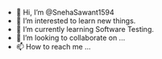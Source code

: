 - 👋 Hi, I’m @SnehaSawant1594
- 👀 I’m interested to learn new things.
- 🌱 I’m currently learning Software Testing.
- 💞️ I’m looking to collaborate on ...
- 📫 How to reach me ...

<!---
SnehaSawant1594/SnehaSawant1594 is a ✨ special ✨ repository because its `README.md` (this file) appears on your GitHub profile.
You can click the Preview link to take a look at your changes.
--->
